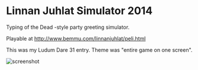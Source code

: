 Linnan Juhlat Simulator 2014
===========

Typing of the Dead -style party greeting simulator.

Playable at http://www.bemmu.com/linnanjuhlat/peli.html

This was my Ludum Dare 31 entry. Theme was "entire game on one screen".

![screenshot](http://www.bemmu.com/linnanjuhlat/screenshot.png)
